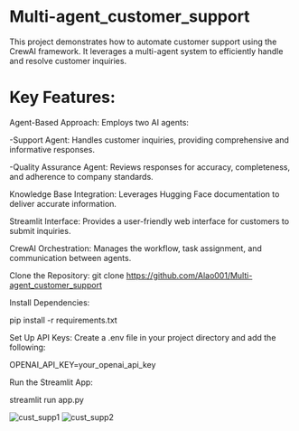 # Multi-agent_customer_support

This project demonstrates how to automate customer support using the CrewAI framework. It leverages a multi-agent system to efficiently handle and resolve customer inquiries.

# Key Features:

Agent-Based Approach: Employs two AI agents:

-Support Agent: Handles customer inquiries, providing comprehensive and informative responses.

-Quality Assurance Agent: Reviews responses for accuracy, completeness, and adherence to company standards.

Knowledge Base Integration: Leverages  Hugging Face documentation to deliver accurate information.

Streamlit Interface: Provides a user-friendly web interface for customers to submit inquiries.

CrewAI Orchestration: Manages the workflow, task assignment, and communication between agents.


Clone the Repository:
git clone https://github.com/Alao001/Multi-agent_customer_support

Install Dependencies:

pip install -r requirements.txt

Set Up API Keys: Create a .env file in your project directory and add the following:

OPENAI_API_KEY=your_openai_api_key

Run the Streamlit App:

streamlit run app.py

![cust_supp1](https://github.com/user-attachments/assets/74e0df21-5502-410d-8f1c-a3130db28bda)
![cust_supp2](https://github.com/user-attachments/assets/79a793b9-847f-44e8-ad75-b9bf59f08359)


